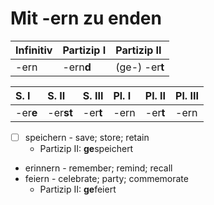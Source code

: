 # Mit -ern zu enden

| Infinitiv | Partizip I | Partizip II |
| :--- | :--- | :--- |
| -ern | -ern**d** | \(ge-\) -er**t** |

| S. I | S. II | S. III | Pl. I | Pl. II | Pl. III |
| :--- | :--- | :--- | :--- | :--- | :--- |
| -er**e** | -er**st** | -er**t** | -ern | -er**t** | -ern |

* [ ] speichern - save; store; retain
  * Partizip II: **ge**speichert
* erinnern - remember; remind; recall
* feiern - celebrate; party; commemorate
  * Partizip II: **ge**feiert

